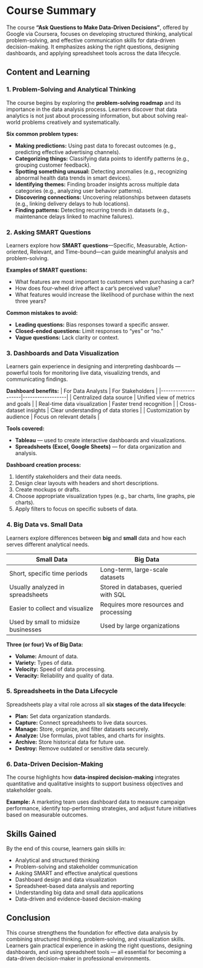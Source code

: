 # Course Summary

The course **“Ask Questions to Make Data-Driven Decisions”**, offered by Google via Coursera, focuses on developing structured thinking, analytical problem-solving, and effective communication skills for data-driven decision-making. It emphasizes asking the right questions, designing dashboards, and applying spreadsheet tools across the data lifecycle.

## Content and Learning

### 1. Problem-Solving and Analytical Thinking

The course begins by exploring the **problem-solving roadmap** and its importance in the data analysis process. Learners discover that data analytics is not just about processing information, but about solving real-world problems creatively and systematically.

**Six common problem types:**
* **Making predictions:** Using past data to forecast outcomes (e.g., predicting effective advertising channels).
* **Categorizing things:** Classifying data points to identify patterns (e.g., grouping customer feedback).
* **Spotting something unusual:** Detecting anomalies (e.g., recognizing abnormal health data trends in smart devices).
* **Identifying themes:** Finding broader insights across multiple data categories (e.g., analyzing user behavior patterns).
* **Discovering connections:** Uncovering relationships between datasets (e.g., linking delivery delays to hub locations).
* **Finding patterns:** Detecting recurring trends in datasets (e.g., maintenance delays linked to machine failures).

### 2. Asking SMART Questions

Learners explore how **SMART questions**—Specific, Measurable, Action-oriented, Relevant, and Time-bound—can guide meaningful analysis and problem-solving.

**Examples of SMART questions:**
* What features are most important to customers when purchasing a car?
* How does four-wheel drive affect a car’s perceived value?
* What features would increase the likelihood of purchase within the next three years?

**Common mistakes to avoid:**
* **Leading questions:** Bias responses toward a specific answer.
* **Closed-ended questions:** Limit responses to “yes” or “no.”
* **Vague questions:** Lack clarity or context.

### 3. Dashboards and Data Visualization

Learners gain experience in designing and interpreting dashboards — powerful tools for monitoring live data, visualizing trends, and communicating findings.

**Dashboard benefits:**
| For Data Analysts | For Stakeholders |
|--------------------|------------------|
| Centralized data source | Unified view of metrics and goals |
| Real-time data visualization | Faster trend recognition |
| Cross-dataset insights | Clear understanding of data stories |
| Customization by audience | Focus on relevant details |

**Tools covered:**
* **Tableau** — used to create interactive dashboards and visualizations.
* **Spreadsheets (Excel, Google Sheets)** — for data organization and analysis.

**Dashboard creation process:**
1. Identify stakeholders and their data needs.
2. Design clear layouts with headers and short descriptions.
3. Create mockups or drafts.
4. Choose appropriate visualization types (e.g., bar charts, line graphs, pie charts).
5. Apply filters to focus on specific subsets of data.

### 4. Big Data vs. Small Data

Learners explore differences between **big** and **small** data and how each serves different analytical needs.

| Small Data | Big Data |
|-------------|-----------|
| Short, specific time periods | Long-term, large-scale datasets |
| Usually analyzed in spreadsheets | Stored in databases, queried with SQL |
| Easier to collect and visualize | Requires more resources and processing |
| Used by small to midsize businesses | Used by large organizations |

**Three (or four) Vs of Big Data:**
* **Volume:** Amount of data.
* **Variety:** Types of data.
* **Velocity:** Speed of data processing.
* **Veracity:** Reliability and quality of data.

### 5. Spreadsheets in the Data Lifecycle

Spreadsheets play a vital role across all **six stages of the data lifecycle**:

* **Plan:** Set data organization standards.
* **Capture:** Connect spreadsheets to live data sources.
* **Manage:** Store, organize, and filter datasets securely.
* **Analyze:** Use formulas, pivot tables, and charts for insights.
* **Archive:** Store historical data for future use.
* **Destroy:** Remove outdated or sensitive data securely.

### 6. Data-Driven Decision-Making

The course highlights how **data-inspired decision-making** integrates quantitative and qualitative insights to support business objectives and stakeholder goals.

**Example:** A marketing team uses dashboard data to measure campaign performance, identify top-performing strategies, and adjust future initiatives based on measurable outcomes.

## Skills Gained

By the end of this course, learners gain skills in:

* Analytical and structured thinking
* Problem-solving and stakeholder communication
* Asking SMART and effective analytical questions
* Dashboard design and data visualization
* Spreadsheet-based data analysis and reporting
* Understanding big data and small data applications
* Data-driven and evidence-based decision-making

## Conclusion

This course strengthens the foundation for effective data analysis by combining structured thinking, problem-solving, and visualization skills. Learners gain practical experience in asking the right questions, designing dashboards, and using spreadsheet tools — all essential for becoming a data-driven decision-maker in professional environments.
